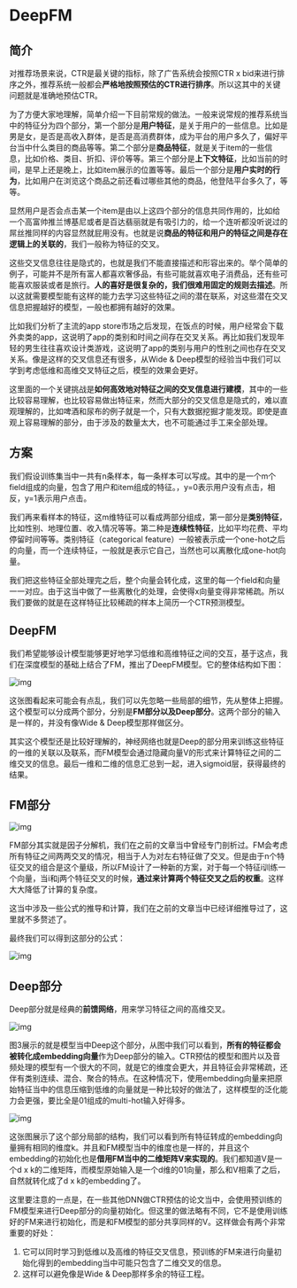 # DeepFM

## 简介

对推荐场景来说，CTR是最关键的指标，除了广告系统会按照CTR x bid来进行排序之外，推荐系统一般都会**严格地按照预估的CTR进行排序**。所以这其中的关键问题就是准确地预估CTR。

为了方便大家地理解，简单介绍一下目前常规的做法。一般来说常规的推荐系统当中的特征分为四个部分，第一个部分是**用户特征**，是关于用户的一些信息。比如是男是女，是否是高收入群体，是否是高消费群体，成为平台的用户多久了，偏好平台当中什么类目的商品等等。第二个部分是**商品特征**，就是关于item的一些信息，比如价格、类目、折扣、评价等等。第三个部分是**上下文特征**，比如当前的时间，是早上还是晚上，比如item展示的位置等等。最后一个部分是**用户实时的行为**，比如用户在浏览这个商品之前还看过哪些其他的商品，他登陆平台多久了，等等。

显然用户是否会点击某一个item是由以上这四个部分的信息共同作用的，比如给一个高富帅推兰博基尼或者是百达翡丽就是有吸引力的，给一个连听都没听说过的屌丝推同样的内容显然就屁用没有。也就是说**商品的特征和用户的特征之间是存在逻辑上的关联的**，我们一般称为特征的交叉。

这些交叉信息往往是隐式的，也就是我们不能直接描述和形容出来的。举个简单的例子，可能并不是所有富人都喜欢奢侈品，有些可能就喜欢电子消费品，还有些可能喜欢服装或者是旅行。**人的喜好是很复杂的，我们很难用固定的规则去描述**。所以这就需要模型能有这样的能力去学习这些特征之间的潜在联系，对这些潜在交叉信息把握越好的模型，一般也都拥有越好的效果。

比如我们分析了主流的app store市场之后发现，在饭点的时候，用户经常会下载外卖类的app，这说明了app的类别和时间之间存在交叉关系。再比如我们发现年轻的男生往往喜欢设计类游戏，这说明了app的类别与用户的性别之间也存在交叉关系。像是这样的交叉信息还有很多，从Wide & Deep模型的经验当中我们可以学到考虑低维和高维交叉特征之后，模型的效果会更好。

这里面的一个关键挑战是**如何高效地对特征之间的交叉信息进行建模**，其中的一些比较容易理解，也比较容易做出特征来，然而大部分的交叉信息是隐式的，难以直观理解的，比如啤酒和尿布的例子就是一个，只有大数据挖掘才能发现。即使是直观上容易理解的部分，由于涉及的数量太大，也不可能通过手工来全部处理。

## 方案

我们假设训练集当中一共有n条样本，每一条样本可以写成。其中的是一个m个field组成的向量，包含了用户和item组成的特征。，y=0表示用户没有点击，相反，y=1表示用户点击。

我们再来看样本的特征，这m维特征可以看成两部分组成，第一部分是**类别特征**，比如性别、地理位置、收入情况等等。第二种是**连续性特征**，比如平均花费、平均停留时间等等。类别特征（categorical feature）一般被表示成一个one-hot之后的向量，而一个连续特征，一般就是表示它自己，当然也可以离散化成one-hot向量。

我们把这些特征全部处理完之后，整个向量会转化成，这里的每一个field和向量一一对应。由于这当中做了一些离散化的处理，会使得x向量变得非常稀疏。所以我们要做的就是在这样特征比较稀疏的样本上简历一个CTR预测模型。



## DeepFM

我们希望能够设计模型能够更好地学习低维和高维特征之间的交互，基于这点，我们在深度模型的基础上结合了FM，推出了DeepFM模型。它的整体结构如下图：

![img](https://tva1.sinaimg.cn/large/0081Kckwgy1gl04a7s6a8j30ys0kmgtl.jpg)

这张图看起来可能会有点乱，我们可以先忽略一些局部的细节，先从整体上把握。这个模型可以分成两个部分，分别是**FM部分以及Deep部分**。这两个部分的输入是一样的，并没有像Wide & Deep模型那样做区分。

其实这个模型还是比较好理解的，神经网络也就是Deep的部分用来训练这些特征的一维的关联以及联系，而FM模型会通过隐藏向量V的形式来计算特征之间的二维交叉的信息。最后一维和二维的信息汇总到一起，进入sigmoid层，获得最终的结果。

## FM部分

![img](https://tva1.sinaimg.cn/large/0081Kckwgy1gl08s4z3sgj30ti0es0xv.jpg)

FM部分其实就是因子分解机，我们在之前的文章当中曾经专门剖析过。FM会考虑所有特征之间两两交叉的情况，相当于人为对左右特征做了交叉。但是由于n个特征交叉的组合是这个量级，所以FM设计了一种新的方案，对于每一个特征i训练一个向量，当i和j两个特征交叉的时候，**通过来计算两个特征交叉之后的权重**。这样大大降低了计算的复杂度。

这当中涉及一些公式的推导和计算，我们在之前的文章当中已经详细推导过了，这里就不多赘述了。

最终我们可以得到这部分的公式：

![img](https://static01.imgkr.com/temp/0a47d2af845d441ca3af0a92c4c309cd.png)

## Deep部分

Deep部分就是经典的**前馈网络**，用来学习特征之间的高维交叉。

![img](https://tva1.sinaimg.cn/large/0081Kckwgy1gl3etur8yoj30u20fq79k.jpg)

图3展示的就是模型当中Deep这个部分，从图中我们可以看到，**所有的特征都会被转化成embedding向量**作为Deep部分的输入。CTR预估的模型和图片以及音频处理的模型有一个很大的不同，就是它的维度会更大，并且特征会非常稀疏，还伴有类别连续、混合、聚合的特点。在这种情况下，使用embedding向量来把原始特征当中的信息压缩到低维的向量就是一种比较好的做法了，这样模型的泛化能力会更强，要比全是01组成的multi-hot输入好得多。

![img](https://tva1.sinaimg.cn/large/0081Kckwgy1gl3ez7nk2mj30r809itbj.jpg)

这张图展示了这个部分局部的结构，我们可以看到所有特征转成的embedding向量拥有相同的维度k。并且和FM模型当中的维度也是一样的，并且这个embedding的初始化也是**借用FM当中的二维矩阵V来实现的**。我们都知道V是一个d x k的二维矩阵，而模型原始输入是一个d维的01向量，那么和V相乘了之后，自然就转化成了d x k的embedding了。

这里要注意的一点是，在一些其他DNN做CTR预估的论文当中，会使用预训练的FM模型来进行Deep部分的向量初始化。但这里的做法略有不同，它不是使用训练好的FM来进行初始化，而是和FM模型的部分共享同样的V。这样做会有两个非常重要的好处：

1. 它可以同时学习到低维以及高维的特征交叉信息，预训练的FM来进行向量初始化得到的embedding当中可能只包含了二维交叉的信息。
2. 这样可以避免像是Wide & Deep那样多余的特征工程。

